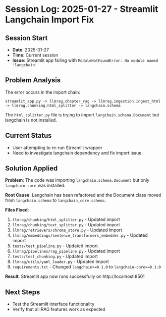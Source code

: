 # Session Log: 2025-01-27 - Streamlit Langchain Import Fix

## Session Start
- **Date**: 2025-01-27
- **Time**: Current session
- **Issue**: Streamlit app failing with `ModuleNotFoundError: No module named 'langchain'`

## Problem Analysis
The error occurs in the import chain:
```
streamlit_app.py -> llmrag.chapter_rag -> llmrag.ingestion.ingest_html -> llmrag.chunking.html_splitter -> langchain.schema
```

The `html_splitter.py` file is trying to import `langchain.schema.Document` but langchain is not installed.

## Current Status
- User attempting to re-run Streamlit wrapper
- Need to investigate langchain dependency and fix import issue

## Solution Applied
**Problem**: The code was importing `langchain.schema.Document` but only `langchain-core` was installed.

**Root Cause**: Langchain has been refactored and the Document class moved from `langchain.schema` to `langchain_core.schema`.

**Files Fixed**:
1. `llmrag/chunking/html_splitter.py` - Updated import
2. `llmrag/chunking/text_splitter.py` - Updated import  
3. `llmrag/retrievers/chroma_store.py` - Updated import
4. `llmrag/embeddings/sentence_transformers_embedder.py` - Updated import
5. `tests/test_pipeline.py` - Updated import
6. `llmrag/pipelines/rag_pipeline.py` - Updated import
7. `tests/test_chunking.py` - Updated import
8. `llmrag/utils/yaml_loader.py` - Updated import
9. `requirements.txt` - Changed `langchain>=0.1.0` to `langchain-core>=0.1.0`

**Result**: Streamlit app now runs successfully on http://localhost:8501

## Next Steps
- Test the Streamlit interface functionality
- Verify that all RAG features work as expected 